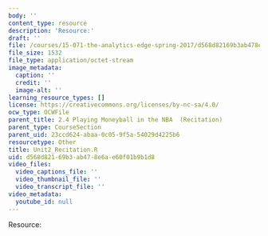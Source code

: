 ```yaml
---
body: ''
content_type: resource
description: 'Resource:'
draft: ''
file: /courses/15-071-the-analytics-edge-spring-2017/d568d82169b3ab478e6ae60f01b9b1d8_Unit2_Recitation.R
file_size: 1532
file_type: application/octet-stream
image_metadata:
  caption: ''
  credit: ''
  image-alt: ''
learning_resource_types: []
license: https://creativecommons.org/licenses/by-nc-sa/4.0/
ocw_type: OCWFile
parent_title: 2.4 Playing Moneyball in the NBA  (Recitation)
parent_type: CourseSection
parent_uid: 23ccd624-abaa-0c05-9f5a-54029d4225b6
resourcetype: Other
title: Unit2_Recitation.R
uid: d568d821-69b3-ab47-8e6a-e60f01b9b1d8
video_files:
  video_captions_file: ''
  video_thumbnail_file: ''
  video_transcript_file: ''
video_metadata:
  youtube_id: null
---
```

Resource: